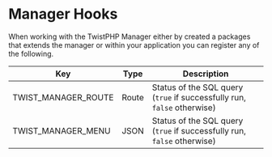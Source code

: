 # Manager Hooks

When working with the TwistPHP Manager either by created a packages that extends the manager or within your application you can register any of the following.

| Key                       | Type        | Description                                                                                        |
| ------------------------- | ----------- | -------------------------------------------------------------------------------------------------- |
| TWIST_MANAGER_ROUTE       | Route       | Status of the SQL query (`true` if successfully run, `false` otherwise)                            |
| TWIST_MANAGER_MENU        | JSON        | Status of the SQL query (`true` if successfully run, `false` otherwise)                            |